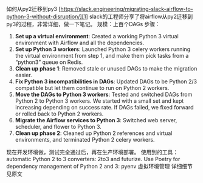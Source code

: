 如何从py2迁移到py3
[https://slack.engineering/migrating-slack-airflow-to-python-3-without-disruption/][1]
slack的工程师分享了将airflow从py2迁移到py3的过程，非常详细，做一下笔记。
规模：上百个DAGs
步骤：
1. **Set up a virtual environment**: Created a working Python 3 virtual environment with Airflow and all the dependencies.
2. **Set up Python 3 workers**: Launched Python 3 celery workers running the virtual environment from step 1, and make them pick tasks from a “python3” queue on Redis.
3. **Clean up phase 1**: Removed stale or unused DAGs to make the migration easier.
4. **Fix Python 3 incompatibilities in DAGs**: Updated DAGs to be Python 2/3 compatible but let them continue to run on Python 2 workers.
5. **Move the DAGs to Python 3 workers**: Tested and switched DAGs from Python 2 to Python 3 workers. We started with a small set and kept increasing depending on success rate. If DAGs failed, we fixed forward or rolled back to Python 2 workers.
6. **Migrate the Airflow services to Python 3**: Switched web server, scheduler, and flower to Python 3.
7. **Clean up phase 2**: Cleaned up Python 2 references and virtual environments, and terminated Python 2 celery workers.

现在开发环境做，测试完全通过后，再在生产环境部署。
使用到的工具：
automatic Python 2 to 3 converters: 2to3 and futurize. 
Use Poetry for dependency management of Python 2 and 3:
pyenv 虚拟环境管理
详细细节见原文

[1]:	https://slack.engineering/migrating-slack-airflow-to-python-3-without-disruption/